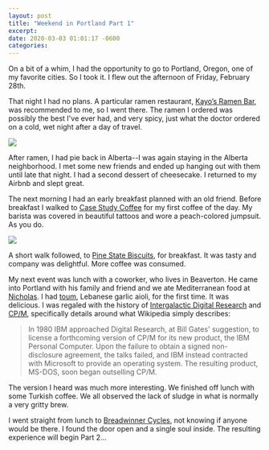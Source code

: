 ```yaml
---
layout: post
title: "Weekend in Portland Part 1"
excerpt: 
date: 2020-03-03 01:01:17 -0600
categories: 
---
```


On a bit of a whim, I had the opportunity to go to Portland, Oregon, one of my favorite cities. So I took it. I flew out the afternoon of Friday, February 28th.

That night I had no plans. A particular ramen restaurant, [Kayo’s Ramen Bar](https://www.kayosramen.com/), was recommended to me, so I went there. The ramen I ordered was possibly the best I've ever had, and very spicy, just what the doctor ordered on a cold, wet night after a day of travel.

![]({{site.url}}/assets/2020/03/IMG_20200228_175005.jpg)

After ramen, I had pie back in Alberta--I was again staying in the Alberta neighborhood. I met some new friends and ended up hanging out with them until late that night. I had a second dessert of cheesecake. I returned to my Airbnb and slept great.

The next morning I had an early breakfast planned with an old friend. Before breakfast I walked to [Case Study Coffee](https://www.casestudycoffee.com/) for my first coffee of the day. My barista was covered in beautiful tattoos and wore a peach-colored jumpsuit. As you do.

![]({{site.url}}/assets/2020/03/IMG_20200229_074808.jpg)

A short walk followed, to [Pine State Biscuits](https://www.pinestatebiscuits.com/), for breakfast. It was tasty and company was delightful. More coffee was consumed.

My next event was lunch with a coworker, who lives in Beaverton. He came into Portland with his family and friend and we ate Mediterranean food at [Nicholas](http://nicholasrestaurant.com/). I had [toum](https://en.wikipedia.org/wiki/Toum), Lebanese garlic aioli, for the first time. It was delicious. I was regaled with the history of [Intergalactic Digital Research](https://en.wikipedia.org/wiki/Digital_Research) and [CP/M](https://en.wikipedia.org/wiki/CP/M), specifically details around what Wikipedia simply describes:

>In 1980 IBM approached Digital Research, at Bill Gates' suggestion, to license a forthcoming version of CP/M for its new product, the IBM Personal Computer. Upon the failure to obtain a signed non-disclosure agreement, the talks failed, and IBM instead contracted with Microsoft to provide an operating system. The resulting product, MS-DOS, soon began outselling CP/M.

The version I heard was much more interesting. We finished off lunch with some Turkish coffee. We all observed the lack of sludge in what is normally a very gritty brew.

I went straight from lunch to [Breadwinner Cycles](https://breadwinnercycles.com/), not knowing if anyone would be there. I found the door open and a single soul inside. The resulting experience will begin Part 2...
